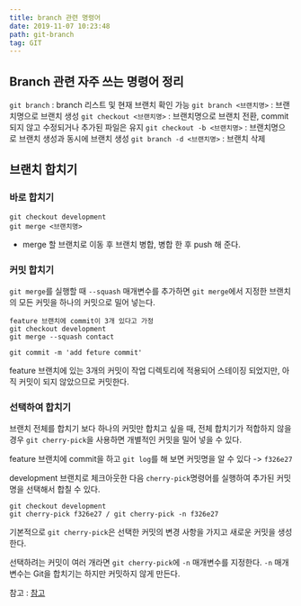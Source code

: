 ```yaml
---
title: branch 관련 명령어
date: 2019-11-07 10:23:48
path: git-branch
tag: GIT
---
```


## Branch 관련 자주 쓰는 명령어 정리

`git branch` : branch 리스트 및 현재 브랜치 확인 가능
`git branch <브랜치명>` : 브랜치명으로 브랜치 생성
`git checkout <브랜치명>` : 브랜치명으로 브랜치 전환, commit 되지 않고 수정되거나 추가된 파일은 유지
`git checkout -b <브랜치명>` : 브랜치명으로 브랜치 생성과 동시에 브랜치 생성
`git branch -d <브랜치명>` : 브랜치 삭제

## 브랜치 합치기

### 바로 합치기

    git checkout development
    git merge <브랜치명>

-   merge 할 브랜치로 이동 후 브랜치 병합, 병합 한 후 push 해 준다.

### 커밋 합치기

`git merge`를 실행할 때 `--squash` 매개변수를 추가하면 `git merge`에서 지정한 브랜치의 모든 커밋을 하나의 커밋으로 밀어 넣는다.

    feature 브랜치에 commit이 3개 있다고 가정
    git checkout development
    git merge --squash contact

    git commit -m 'add feture commit'

feature 브랜치에 있는 3개의 커밋이 작업 디렉토리에 적용되어 스테이징 되었지만, 아직 커밋이 되지 않았으므로 커밋한다.

### 선택하여 합치기

브랜치 전체를 합치기 보다 하나의 커밋만 합치고 싶을 때, 전체 합치기가 적합하지 않을 경우
`git cherry-pick`을 사용하면 개별적인 커밋을 밀어 넣을 수 있다.

feature 브랜치에 commit을 하고
`git log`를 해 보면 커밋명을 알 수 있다 -> `f326e27`

development 브랜치로 체크아웃한 다음 `cherry-pick`명령어를 실행하여 추가된 커밋명을 선택해서 합칠 수 있다.

    git checkout development
    git cherry-pick f326e27 / git cherry-pick -n f326e27

기본적으로 `git cherry-pick`은 선택한 커밋의 변경 사항을 가지고 새로운 커밋을 생성한다.

선택하려는 커밋이 여러 개라면 `git cherry-pick`에 `-n` 매개변수를 지정한다. `-n` 매개변수는 Git을 합치기는 하지만 커밋하지 않게 만든다.

참고 : [참고](https://mylko72.gitbooks.io/git/content/branch/merge.html)
